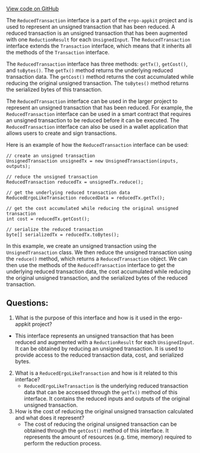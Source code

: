 [View code on GitHub](https://github.com/ergoplatform/ergo-appkit/lib-api/src/main/java/org/ergoplatform/appkit/ReducedTransaction.java)

The `ReducedTransaction` interface is a part of the `ergo-appkit` project and is used to represent an unsigned transaction that has been reduced. A reduced transaction is an unsigned transaction that has been augmented with one `ReductionResult` for each `UnsignedInput`. The `ReducedTransaction` interface extends the `Transaction` interface, which means that it inherits all the methods of the `Transaction` interface.

The `ReducedTransaction` interface has three methods: `getTx()`, `getCost()`, and `toBytes()`. The `getTx()` method returns the underlying reduced transaction data. The `getCost()` method returns the cost accumulated while reducing the original unsigned transaction. The `toBytes()` method returns the serialized bytes of this transaction.

The `ReducedTransaction` interface can be used in the larger project to represent an unsigned transaction that has been reduced. For example, the `ReducedTransaction` interface can be used in a smart contract that requires an unsigned transaction to be reduced before it can be executed. The `ReducedTransaction` interface can also be used in a wallet application that allows users to create and sign transactions.

Here is an example of how the `ReducedTransaction` interface can be used:

```
// create an unsigned transaction
UnsignedTransaction unsignedTx = new UnsignedTransaction(inputs, outputs);

// reduce the unsigned transaction
ReducedTransaction reducedTx = unsignedTx.reduce();

// get the underlying reduced transaction data
ReducedErgoLikeTransaction reducedData = reducedTx.getTx();

// get the cost accumulated while reducing the original unsigned transaction
int cost = reducedTx.getCost();

// serialize the reduced transaction
byte[] serializedTx = reducedTx.toBytes();
```

In this example, we create an unsigned transaction using the `UnsignedTransaction` class. We then reduce the unsigned transaction using the `reduce()` method, which returns a `ReducedTransaction` object. We can then use the methods of the `ReducedTransaction` interface to get the underlying reduced transaction data, the cost accumulated while reducing the original unsigned transaction, and the serialized bytes of the reduced transaction.
## Questions: 
 1. What is the purpose of this interface and how is it used in the ergo-appkit project?
   - This interface represents an unsigned transaction that has been reduced and augmented with a `ReductionResult` for each `UnsignedInput`. It can be obtained by reducing an unsigned transaction. It is used to provide access to the reduced transaction data, cost, and serialized bytes.
2. What is a `ReducedErgoLikeTransaction` and how is it related to this interface?
   - `ReducedErgoLikeTransaction` is the underlying reduced transaction data that can be accessed through the `getTx()` method of this interface. It contains the reduced inputs and outputs of the original unsigned transaction.
3. How is the cost of reducing the original unsigned transaction calculated and what does it represent?
   - The cost of reducing the original unsigned transaction can be obtained through the `getCost()` method of this interface. It represents the amount of resources (e.g. time, memory) required to perform the reduction process.